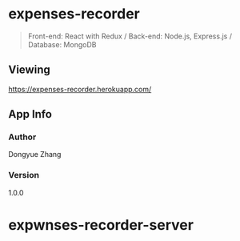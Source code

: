 # expenses-recorder

> Front-end: React with Redux / Back-end: Node.js, Express.js / Database: MongoDB

## Viewing

https://expenses-recorder.herokuapp.com/

## App Info

### Author

Dongyue Zhang

### Version

1.0.0
# expwnses-recorder-server
